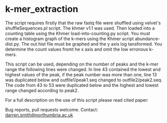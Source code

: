# k-mer_extraction



The script requires firstly that the raw fastq file were shuffled using velvet's shuffleSequences.pl script.
The khmer v1.1 was used.
Then loaded into a counting table using the Khmer load-into-counting.py script. 
You must create a histogram graph of the k-mers using the Khmer script abundance-dist.py. The out.hist file must be graphed and the y axis log  tansformed. You determine the count values fromt he x axis and omit the low erronous k-mers.

This script can be used, depending on the number of peaks and the k-mer range the following lines were changed. In line 43 contained the lowest and highest values of the peak, if the peak number was more than one, line 13 was duplicated below and outfile1/peak1.seq changed to outfile2/peak2.seq. The code from 43 to 53 were duplicated below and the highest and lowest range changed according to peak2. 

For a full description on the use of this script please read cited paper: 


Bug reports, pull requests welcome. Contact: darren.smith@northumbria.ac.uk
